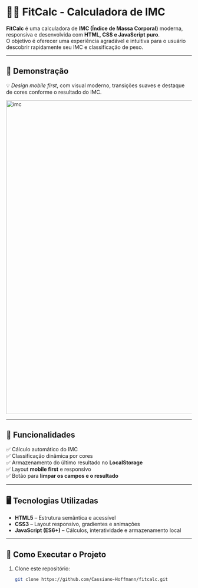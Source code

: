# 🏋️‍♀️ FitCalc - Calculadora de IMC

**FitCalc** é uma calculadora de **IMC (Índice de Massa Corporal)** moderna, responsiva e desenvolvida com **HTML, CSS e JavaScript puro**.  
O objetivo é oferecer uma experiência agradável e intuitiva para o usuário descobrir rapidamente seu IMC e classificação de peso.

---

## 📱 Demonstração

💡 *Design mobile first*, com visual moderno, transições suaves e destaque de cores conforme o resultado do IMC.

<img width="1873" height="852" alt="imc" src="https://github.com/user-attachments/assets/5414330a-4533-4ba5-b1f2-2f141f5cb613" />

---

## 🧩 Funcionalidades

✅ Cálculo automático do IMC  
✅ Classificação dinâmica por cores  
✅ Armazenamento do último resultado no **LocalStorage**  
✅ Layout **mobile first** e responsivo  
✅ Botão para **limpar os campos e o resultado**

---

## 🖥️ Tecnologias Utilizadas

- **HTML5** – Estrutura semântica e acessível  
- **CSS3** – Layout responsivo, gradientes e animações  
- **JavaScript (ES6+)** – Cálculos, interatividade e armazenamento local  

---

## 🚀 Como Executar o Projeto

1. Clone este repositório:
   ```bash
   git clone https://github.com/Cassiano-Hoffmann/fitcalc.git
